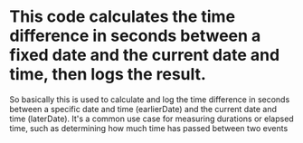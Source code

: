 # This code calculates the time difference in seconds between a fixed date and the current date and time, then logs the result.
So basically this is used to calculate and log the time difference in seconds between a specific date and time (earlierDate) and the current date and time (laterDate). It's a common use case for measuring durations or elapsed time, such as determining how much time has passed between two events
